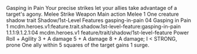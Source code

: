 <ability>
  <name>Gasping in Pain</name>
  <flavor>Your precise strikes let your allies take advantage of a target&apos;s agony.</flavor>
  <keywords>
    <keyword>Melee</keyword>
    <keyword>Strike</keyword>
    <keyword>Weapon</keyword>
  </keywords>
  <type>Main action</type>
  <distance>Melee 1</distance>
  <target>One creature</target>
  <metadata>
    <class>shadow</class>
    <feature_type>trait</feature_type>
    <file_dpath>Shadow/1st-Level Features</file_dpath>
    <item_id>gasping-in-pain</item_id>
    <item_index>04</item_index>
    <item_name>Gasping in Pain</item_name>
    <level>1</level>
    <scc>mcdm.heroes.v1:feature.trait.shadow.1st-level-feature:gasping-in-pain</scc>
    <scdc>1.1.1:9.1.2.1:04</scdc>
    <source>mcdm.heroes.v1</source>
    <type>feature/trait/shadow/1st-level-feature</type>
  </metadata>
  <effects>
    <effect type="roll">
      <roll>Power Roll + Agility</roll>
      <t1>3 + A damage</t1>
      <t2>5 + A damage</t2>
      <t3>8 + A damage; I &lt; STRONG, prone</t3>
    </effect>
    <effect type="mundane">One ally within 5 squares of the target gains 1 surge.</effect>
  </effects>
</ability>

